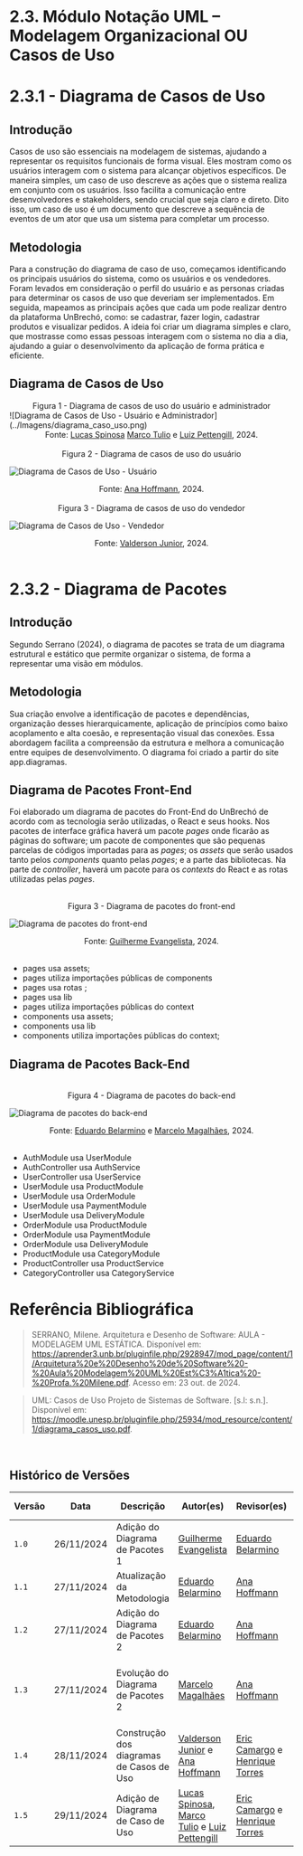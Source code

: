 # 2.3. Módulo Notação UML – Modelagem Organizacional OU Casos de Uso

# 2.3.1 - Diagrama de Casos de Uso

## Introdução

Casos de uso são essenciais na modelagem de sistemas, ajudando a representar os requisitos funcionais de forma visual. Eles mostram como os usuários interagem com o sistema para alcançar objetivos específicos. De maneira simples, um caso de uso descreve as ações que o sistema realiza em conjunto com os usuários. Isso facilita a comunicação entre desenvolvedores e stakeholders, sendo crucial que seja claro e direto. Dito isso, um caso de uso é um documento que descreve a sequência de eventos de um ator que usa um sistema para completar um processo.

## Metodologia

Para a construção do diagrama de caso de uso, começamos identificando os principais usuários do sistema, como os usuários e os vendedores. Foram levados em consideração o perfil do usuário e as personas criadas para determinar os casos de uso que deveriam ser implementados. Em seguida, mapeamos as principais ações que cada um pode realizar dentro da plataforma UnBrechó, como: se cadastrar, fazer login, cadastrar produtos e visualizar pedidos. A ideia foi criar um diagrama simples e claro, que mostrasse como essas pessoas interagem com o sistema no dia a dia, ajudando a guiar o desenvolvimento da aplicação de forma prática e eficiente.

## Diagrama de Casos de Uso

<figcaption align="center">Figura 1 - Diagrama de casos de uso do usuário e administrador</figcaption>
![Diagrama de Casos de Uso - Usuário e Administrador](../Imagens/diagrama_caso_uso.png)

<figcaption align="center">Fonte:
<a href="https://github.com/valdersonjr" target="_blank">Lucas Spinosa</a> <a href="https://github.com/MarcoTulioSoares" target="_blank">Marco Tulio</a> e <a href="https://github.com/LuizPettengill" target="_blank">Luiz Pettengill</a>, 2024.
</figcaption><br>

<figcaption align="center">Figura 2 - Diagrama de casos de uso do usuário</figcaption>

![Diagrama de Casos de Uso - Usuário](../Imagens/DiagramaDeCasosDeUsoUsuario.png)

<figcaption align="center">Fonte: 
<a href="https://github.com/AnHoff" target="_blank">Ana Hoffmann</a>, 2024.
</figcaption><br>

<figcaption align="center">Figura 3 - Diagrama de casos de uso do vendedor</figcaption>

![Diagrama de Casos de Uso - Vendedor](../Imagens/DiagramaDeCasosDeUsoVendedor.png)

<figcaption align="center">Fonte:
<a href="https://github.com/valdersonjr" target="_blank">Valderson Junior</a>, 2024.
</figcaption><br>

# 2.3.2 - Diagrama de Pacotes

## Introdução

Segundo Serrano (2024), o diagrama de pacotes se trata de um diagrama estrutural e estático que permite organizar o sistema, de forma a representar uma visão em módulos.

## Metodologia

<!-- O diagrama foi feito pelo integrante Guilherme Evangelista a partir do site app.diagrams que permite criar vários diagramas , incluindo diagramas UML. -->

Sua criação envolve a identificação de pacotes e dependências, organização desses hierarquicamente, aplicação de princípios como baixo acoplamento e alta coesão, e representação visual das conexões. Essa abordagem facilita a compreensão da estrutura e melhora a comunicação entre equipes de desenvolvimento. O diagrama foi criado a partir do site app.diagramas.

## Diagrama de Pacotes Front-End

Foi elaborado um diagrama de pacotes do Front-End do UnBrechó de acordo com as tecnologia serão utilizadas, o React e seus hooks. Nos pacotes de interface gráfica haverá um pacote _pages_ onde ficarão as páginas do software; um pacote de componentes que são pequenas parcelas de códigos importadas para as _pages_; os _assets_ que serão usados tanto pelos _components_ quanto pelas _pages_; e a parte das bibliotecas. Na parte de _controller_, haverá um pacote para os _contexts_ do React e as rotas utilizadas pelas _pages_.

<br>

<figcaption align="center">Figura 3 - Diagrama de pacotes do front-end</figcaption>

![Diagrama de pacotes do front-end](../Imagens/DiagramaPacotesFront.png)

<figcaption align="center">
 Fonte: <a href="https://github.com/guinuto" target="_blank">Guilherme Evangelista</a>, 2024.
</figcaption>

<br>

- pages usa assets;
- pages utiliza importações públicas de components
- pages usa rotas ;
- pages usa lib
- pages utiliza importações públicas do context
- components usa assets;
- components usa lib
- components utiliza importações públicas do context;

## Diagrama de Pacotes Back-End

<br>

<figcaption align="center">Figura 4 - Diagrama de pacotes do back-end</figcaption>

![Diagrama de pacotes do back-end](../Imagens/DiagramaPacotesBackV2.png)

<figcaption align="center">
 Fonte: <a href="https://github.com/eduard0803" target="_blank">Eduardo Belarmino</a> e <a href="https://github.com/marrcelo" target="_blank">Marcelo Magalhães</a>, 2024.
</figcaption><br>

- AuthModule usa UserModule
- AuthController usa AuthService
- UserController usa UserService
- UserModule usa ProductModule
- UserModule usa OrderModule
- UserModule usa PaymentModule
- UserModule usa DeliveryModule
- OrderModule usa ProductModule
- OrderModule usa PaymentModule
- OrderModule usa DeliveryModule
- ProductModule usa CategoryModule
- ProductController usa ProductService
- CategoryController usa CategoryService

# Referência Bibliográfica

> SERRANO, Milene. Arquitetura e Desenho de Software: AULA - MODELAGEM UML ESTÁTICA. Disponível em: <https://aprender3.unb.br/pluginfile.php/2928947/mod_page/content/1/Arquitetura%20e%20Desenho%20de%20Software%20-%20Aula%20Modelagem%20UML%20Est%C3%A1tica%20-%20Profa.%20Milene.pdf>. Acesso em: 23 out. de 2024.

> UML: Casos de Uso Projeto de Sistemas de Software. [s.l: s.n.]. Disponível em: <https://moodle.unesp.br/pluginfile.php/25934/mod_resource/content/1/diagrama_casos_uso.pdf>.

‌

## Histórico de Versões

| Versão | Data       | Descrição                                | Autor(es)                                                                                                                                                  | Revisor(es)                                                                                       | Resultado da Revisão                                               |
| ------ | ---------- | ---------------------------------------- | ---------------------------------------------------------------------------------------------------------------------------------------------------------- | ------------------------------------------------------------------------------------------------- | ------------------------------------------------------------------ |
| `1.0`  | 26/11/2024 | Adição do Diagrama de Pacotes 1          | [Guilherme Evangelista](https://github.com/guinuto)                                                                                                        | [Eduardo Belarmino](https://github.com/eduard0803)                                                | Artefato revisado e validado para a entrega                        |
| `1.1`  | 27/11/2024 | Atualização da Metodologia               | [Eduardo Belarmino](https://github.com/eduard0803)                                                                                                         | [Ana Hoffmann](https://github.com/AnHoff)                                                         | Revisão geral                                                      |
| `1.2`  | 27/11/2024 | Adição do Diagrama de Pacotes 2          | [Eduardo Belarmino](https://github.com/eduard0803)                                                                                                         | [Ana Hoffmann](https://github.com/AnHoff)                                                         | Revisão geral                                                      |
| `1.3`  | 27/11/2024 | Evolução do Diagrama de Pacotes 2        | [Marcelo Magalhães](https://github.com/marrcelo)                                                                                                           | [Ana Hoffmann](https://github.com/AnHoff)                                                         | Correções no texto e padronização de legendas, aprovado para merge |
| `1.4`  | 28/11/2024 | Construção dos diagramas de Casos de Uso | [Valderson Junior](https://github.com/valdersonjr) e [Ana Hoffmann](https://github.com/AnHoff)                                                             | [Eric Camargo](https://github.com/Ericcs10) e [Henrique Torres](https://github.com/henriqtorresl) | Revisão geral                                                      |
| `1.5`  | 29/11/2024 | Adição de Diagrama de Caso de Uso        | [Lucas Spinosa](https://github.com/valdersonjr), [Marco Tulio](https://github.com/MarcoTulioSoares) e [Luiz Pettengill](https://github.com/LuizPettengill) | [Eric Camargo](https://github.com/Ericcs10) e [Henrique Torres](https://github.com/henriqtorresl) | Revisão geral                                                      |
